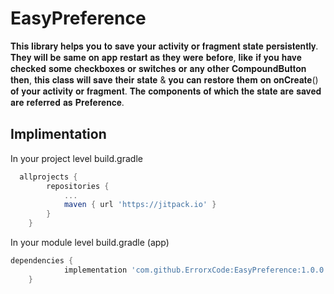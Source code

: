 
# EasyPreference

𝐓𝐡𝐢𝐬 𝐥𝐢𝐛𝐫𝐚𝐫𝐲 𝐡𝐞𝐥𝐩𝐬 𝐲𝐨𝐮 𝐭𝐨 𝐬𝐚𝐯𝐞 𝐲𝐨𝐮𝐫 𝐚𝐜𝐭𝐢𝐯𝐢𝐭𝐲 𝐨𝐫 𝐟𝐫𝐚𝐠𝐦𝐞𝐧𝐭 𝐬𝐭𝐚𝐭𝐞 𝐩𝐞𝐫𝐬𝐢𝐬𝐭𝐞𝐧𝐭𝐥𝐲. 𝐓𝐡𝐞𝐲 𝐰𝐢𝐥𝐥 𝐛𝐞 𝐬𝐚𝐦𝐞 𝐨𝐧 𝐚𝐩𝐩 𝐫𝐞𝐬𝐭𝐚𝐫𝐭 𝐚𝐬 𝐭𝐡𝐞𝐲 𝐰𝐞𝐫𝐞 𝐛𝐞𝐟𝐨𝐫𝐞, 𝐥𝐢𝐤𝐞 𝐢𝐟 𝐲𝐨𝐮 𝐡𝐚𝐯𝐞 𝐜𝐡𝐞𝐜𝐤𝐞𝐝 𝐬𝐨𝐦𝐞 𝐜𝐡𝐞𝐜𝐤𝐛𝐨𝐱𝐞𝐬 𝐨𝐫 𝐬𝐰𝐢𝐭𝐜𝐡𝐞𝐬 𝐨𝐫 𝐚𝐧𝐲 𝐨𝐭𝐡𝐞𝐫 𝐂𝐨𝐦𝐩𝐨𝐮𝐧𝐝𝐁𝐮𝐭𝐭𝐨𝐧 𝐭𝐡𝐞𝐧, 𝐭𝐡𝐢𝐬 𝐜𝐥𝐚𝐬𝐬 𝐰𝐢𝐥𝐥 𝐬𝐚𝐯𝐞 𝐭𝐡𝐞𝐢𝐫 𝐬𝐭𝐚𝐭𝐞 & 𝐲𝐨𝐮 𝐜𝐚𝐧 𝐫𝐞𝐬𝐭𝐨𝐫𝐞 𝐭𝐡𝐞𝐦 𝐨𝐧 𝐨𝐧𝐂𝐫𝐞𝐚𝐭𝐞() 𝐨𝐟 𝐲𝐨𝐮𝐫 𝐚𝐜𝐭𝐢𝐯𝐢𝐭𝐲 𝐨𝐫 𝐟𝐫𝐚𝐠𝐦𝐞𝐧𝐭. 𝐓𝐡𝐞 𝐜𝐨𝐦𝐩𝐨𝐧𝐞𝐧𝐭𝐬 𝐨𝐟 𝐰𝐡𝐢𝐜𝐡 𝐭𝐡𝐞 𝐬𝐭𝐚𝐭𝐞 𝐚𝐫𝐞 𝐬𝐚𝐯𝐞𝐝 𝐚𝐫𝐞 𝐫𝐞𝐟𝐞𝐫𝐫𝐞𝐝 𝐚𝐬 𝐏𝐫𝐞𝐟𝐞𝐫𝐞𝐧𝐜𝐞.
## Implimentation

In your project level build.gradle
```groovy
  allprojects {
		repositories {
			...
			maven { url 'https://jitpack.io' }
		}
	}
```
In your module level build.gradle (app)
```groovy
dependencies {
	        implementation 'com.github.ErrorxCode:EasyPreference:1.0.0'
	}
```
